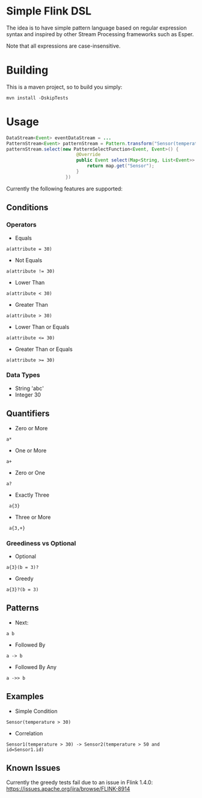 # Simple Flink DSL

The idea is to have simple pattern language based
on regular expression syntax and inspired by other Stream Processing
frameworks such as Esper.

Note that all expressions are case-insensitive.

# Building

This is a maven project, so to build you simply:

```
mvn install -DskipTests
```


# Usage

```java
DataStream<Event> eventDataStream = ...
PatternStream<Event> patternStream = Pattern.transform("Sensor(temperature > 30)", eventDataStream);
patternStream.select(new PatternSelectFunction<Event, Event>() {
                          @Override
                          public Event select(Map<String, List<Event>> map) throws Exception {
                              return map.get("Sensor");
                          }
                      })

```


Currently the following features are supported:

## Conditions

### Operators

* Equals
```
a(attribute = 30)
```
* Not Equals
```
a(attribute != 30)
```
* Lower Than
```
a(attribute < 30)
```
* Greater Than
```
a(attribute > 30)
```
* Lower Than or Equals
```
a(attribute <= 30)
```
* Greater Than or Equals
```
a(attribute >= 30)
```

### Data Types

* String 'abc'
* Integer 30

## Quantifiers

* Zero or More
 ```
 a*
 ```
* One or More
```
a+
```
* Zero or One
```
a?
```
* Exactly Three
```
 a{3}
```
* Three or More
```
 a{3,+}
```

### Greediness vs Optional

* Optional
```
a{3}(b = 3)?
 ```
* Greedy
```
a{3}?(b = 3)
```
 


## Patterns

* Next:

```
a b
```

* Followed By 

```
a -> b
```

* Followed By Any

```
a ->> b
```

## Examples

* Simple Condition

```
Sensor(temperature > 30)
```

* Correlation

```
Sensor1(temperature > 30) -> Sensor2(temperature > 50 and id=Sensor1.id)
 ```
 
## Known Issues
 
Currently the greedy tests fail due to an issue in Flink 1.4.0:
https://issues.apache.org/jira/browse/FLINK-8914
